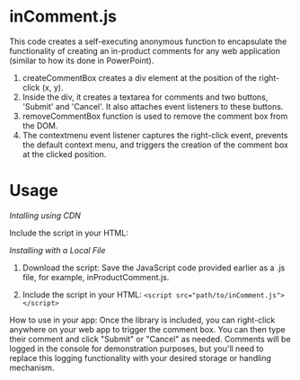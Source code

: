 # inComment.js

This code creates a self-executing anonymous function to encapsulate the functionality of creating an in-product comments for any web application (similar to how its done in PowerPoint).

1. createCommentBox creates a div element at the position of the right-click (x, y).
2. Inside the div, it creates a textarea for comments and two buttons, 'Submit' and 'Cancel'. It also attaches event listeners to these buttons.
3. removeCommentBox function is used to remove the comment box from the DOM.
4. The contextmenu event listener captures the right-click event, prevents the default context menu, and triggers the creation of the comment box at the clicked position.

# Usage

*Intalling using CDN*

Include the script in your HTML:
<script src="https://[LINK TO THE CDN]incomment.js"></script>

*Installing with a Local File*

1. Download the script:
Save the JavaScript code provided earlier as a .js file, for example, inProductComment.js.

2. Include the script in your HTML:
`<script src="path/to/inComment.js"></script>`

How to use in your app:
Once the library is included, you can right-click anywhere on your web app to trigger the comment box. You can then type their comment and click "Submit" or "Cancel" as needed. Comments will be logged in the console for demonstration purposes, but you'll need to replace this logging functionality with your desired storage or handling mechanism.

